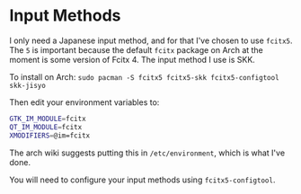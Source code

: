 # Input Methods
I only need a Japanese input method, and for that I've chosen to use `fcitx5`. The `5` is
important because the default `fcitx` package on Arch at the moment is some version of
Fcitx 4. The input method I use is SKK.

To install on Arch: `sudo pacman -S fcitx5 fcitx5-skk fcitx5-configtool skk-jisyo`

Then edit your environment variables to:
```sh
GTK_IM_MODULE=fcitx
QT_IM_MODULE=fcitx
XMODIFIERS=@im=fcitx
```
The arch wiki suggests putting this in `/etc/environment`, which is what I've done.

You will need to configure your input methods using `fcitx5-configtool`.

